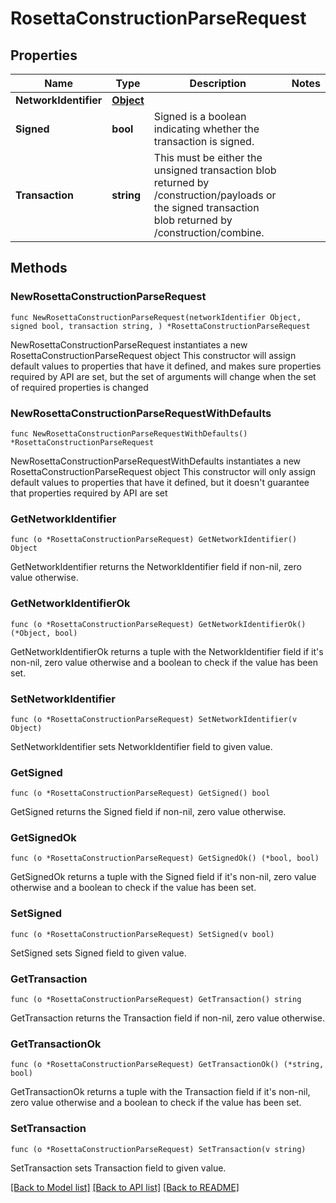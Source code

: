 # RosettaConstructionParseRequest

## Properties

Name | Type | Description | Notes
------------ | ------------- | ------------- | -------------
**NetworkIdentifier** | [**Object**](Object.md) |  | 
**Signed** | **bool** | Signed is a boolean indicating whether the transaction is signed. | 
**Transaction** | **string** | This must be either the unsigned transaction blob returned by /construction/payloads or the signed transaction blob returned by /construction/combine. | 

## Methods

### NewRosettaConstructionParseRequest

`func NewRosettaConstructionParseRequest(networkIdentifier Object, signed bool, transaction string, ) *RosettaConstructionParseRequest`

NewRosettaConstructionParseRequest instantiates a new RosettaConstructionParseRequest object
This constructor will assign default values to properties that have it defined,
and makes sure properties required by API are set, but the set of arguments
will change when the set of required properties is changed

### NewRosettaConstructionParseRequestWithDefaults

`func NewRosettaConstructionParseRequestWithDefaults() *RosettaConstructionParseRequest`

NewRosettaConstructionParseRequestWithDefaults instantiates a new RosettaConstructionParseRequest object
This constructor will only assign default values to properties that have it defined,
but it doesn't guarantee that properties required by API are set

### GetNetworkIdentifier

`func (o *RosettaConstructionParseRequest) GetNetworkIdentifier() Object`

GetNetworkIdentifier returns the NetworkIdentifier field if non-nil, zero value otherwise.

### GetNetworkIdentifierOk

`func (o *RosettaConstructionParseRequest) GetNetworkIdentifierOk() (*Object, bool)`

GetNetworkIdentifierOk returns a tuple with the NetworkIdentifier field if it's non-nil, zero value otherwise
and a boolean to check if the value has been set.

### SetNetworkIdentifier

`func (o *RosettaConstructionParseRequest) SetNetworkIdentifier(v Object)`

SetNetworkIdentifier sets NetworkIdentifier field to given value.


### GetSigned

`func (o *RosettaConstructionParseRequest) GetSigned() bool`

GetSigned returns the Signed field if non-nil, zero value otherwise.

### GetSignedOk

`func (o *RosettaConstructionParseRequest) GetSignedOk() (*bool, bool)`

GetSignedOk returns a tuple with the Signed field if it's non-nil, zero value otherwise
and a boolean to check if the value has been set.

### SetSigned

`func (o *RosettaConstructionParseRequest) SetSigned(v bool)`

SetSigned sets Signed field to given value.


### GetTransaction

`func (o *RosettaConstructionParseRequest) GetTransaction() string`

GetTransaction returns the Transaction field if non-nil, zero value otherwise.

### GetTransactionOk

`func (o *RosettaConstructionParseRequest) GetTransactionOk() (*string, bool)`

GetTransactionOk returns a tuple with the Transaction field if it's non-nil, zero value otherwise
and a boolean to check if the value has been set.

### SetTransaction

`func (o *RosettaConstructionParseRequest) SetTransaction(v string)`

SetTransaction sets Transaction field to given value.



[[Back to Model list]](../README.md#documentation-for-models) [[Back to API list]](../README.md#documentation-for-api-endpoints) [[Back to README]](../README.md)


